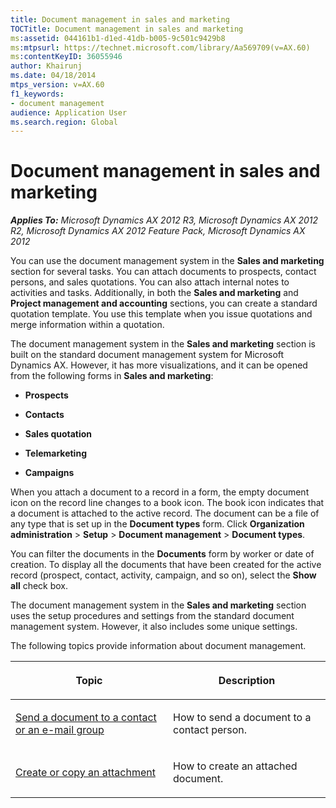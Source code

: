 ```yaml
---
title: Document management in sales and marketing
TOCTitle: Document management in sales and marketing
ms:assetid: 044161b1-d1ed-41db-b005-9c501c9429b8
ms:mtpsurl: https://technet.microsoft.com/library/Aa569709(v=AX.60)
ms:contentKeyID: 36055946
author: Khairunj
ms.date: 04/18/2014
mtps_version: v=AX.60
f1_keywords:
- document management
audience: Application User
ms.search.region: Global
---
```


# Document management in sales and marketing 


_**Applies To:** Microsoft Dynamics AX 2012 R3, Microsoft Dynamics AX 2012 R2, Microsoft Dynamics AX 2012 Feature Pack, Microsoft Dynamics AX 2012_

You can use the document management system in the **Sales and marketing** section for several tasks. You can attach documents to prospects, contact persons, and sales quotations. You can also attach internal notes to activities and tasks. Additionally, in both the **Sales and marketing** and **Project management and accounting** sections, you can create a standard quotation template. You use this template when you issue quotations and merge information within a quotation.

The document management system in the **Sales and marketing** section is built on the standard document management system for Microsoft Dynamics AX. However, it has more visualizations, and it can be opened from the following forms in **Sales and marketing**:

  - **Prospects**

  - **Contacts**

  - **Sales quotation**

  - **Telemarketing**

  - **Campaigns**

When you attach a document to a record in a form, the empty document icon on the record line changes to a book icon. The book icon indicates that a document is attached to the active record. The document can be a file of any type that is set up in the **Document types** form. Click **Organization administration** \> **Setup** \> **Document management** \> **Document types**.

You can filter the documents in the **Documents** form by worker or date of creation. To display all the documents that have been created for the active record (prospect, contact, activity, campaign, and so on), select the **Show all** check box.

The document management system in the **Sales and marketing** section uses the setup procedures and settings from the standard document management system. However, it also includes some unique settings.

The following topics provide information about document management.

<table>
<colgroup>
<col style="width: 50%" />
<col style="width: 50%" />
</colgroup>
<thead>
<tr class="header">
<th><p>Topic</p></th>
<th><p>Description</p></th>
</tr>
</thead>
<tbody>
<tr class="odd">
<td><p><a href="send-a-document-to-a-contact-or-an-e-mail-group.md">Send a document to a contact or an e-mail group</a></p></td>
<td><p>How to send a document to a contact person.</p></td>
</tr>
<tr class="even">
<td><p><a href="create-or-copy-an-attachment.md">Create or copy an attachment</a></p></td>
<td><p>How to create an attached document.</p></td>
</tr>
</tbody>
</table>

  


